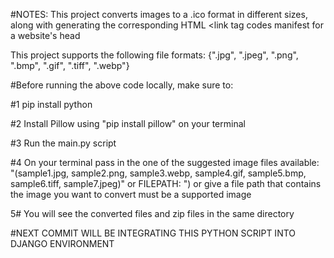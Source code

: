 #NOTES:
This project converts images to a .ico format in different sizes, along with generating the corresponding HTML <link tag codes manifest for a website's head

This project supports the following file formats: 
{".jpg", ".jpeg", ".png", ".bmp", ".gif", ".tiff", ".webp"}

#Before running the above code locally, make sure to:

#1 pip install python

#2 Install Pillow using "pip install pillow" on your terminal

#3 Run the main.py script

#4 On your terminal pass in the one of the suggested image files available: "(sample1.jpg, sample2.png, sample3.webp, sample4.gif, sample5.bmp, sample6.tiff, sample7.jpeg)" or FILEPATH: ") or give a file path that contains the image you want to convert must be a supported image

5# You will see the converted files and zip files in the same directory

#NEXT COMMIT WILL BE INTEGRATING THIS PYTHON SCRIPT INTO DJANGO ENVIRONMENT
